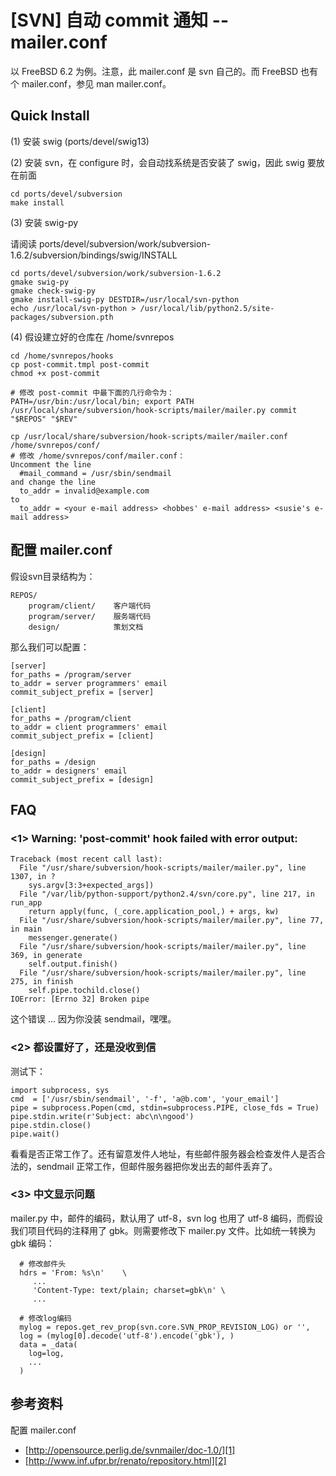# [SVN] 自动 commit 通知 -- mailer.conf

以 FreeBSD 6.2 为例。注意，此 mailer.conf 是 svn 自己的。而 FreeBSD 也有个 mailer.conf，参见 man mailer.conf。

## Quick Install

(1) 安装 swig (ports/devel/swig13)

(2) 安装 svn，在 configure 时，会自动找系统是否安装了 swig，因此 swig 要放在前面

```
cd ports/devel/subversion
make install
```

(3) 安装 swig-py

请阅读 ports/devel/subversion/work/subversion-1.6.2/subversion/bindings/swig/INSTALL

```
cd ports/devel/subversion/work/subversion-1.6.2
gmake swig-py
gmake check-swig-py
gmake install-swig-py DESTDIR=/usr/local/svn-python
echo /usr/local/svn-python > /usr/local/lib/python2.5/site-packages/subversion.pth
```

(4) 假设建立好的仓库在 /home/svnrepos

```
cd /home/svnrepos/hooks
cp post-commit.tmpl post-commit
chmod +x post-commit

# 修改 post-commit 中最下面的几行命令为：
PATH=/usr/bin:/usr/local/bin; export PATH
/usr/local/share/subversion/hook-scripts/mailer/mailer.py commit "$REPOS" "$REV"

cp /usr/local/share/subversion/hook-scripts/mailer/mailer.conf /home/svnrepos/conf/
# 修改 /home/svnrepos/conf/mailer.conf：
Uncomment the line
  #mail_command = /usr/sbin/sendmail
and change the line
  to_addr = invalid@example.com
to
  to_addr = <your e-mail address> <hobbes' e-mail address> <susie's e-mail address>
```

## 配置 mailer.conf

假设svn目录结构为：

```
REPOS/
    program/client/    客户端代码
    program/server/    服务端代码
    design/            策划文档
```

那么我们可以配置：

```
[server]
for_paths = /program/server
to_addr = server programmers' email
commit_subject_prefix = [server]

[client]
for_paths = /program/client
to_addr = client programmers' email
commit_subject_prefix = [client]

[design]
for_paths = /design
to_addr = designers' email
commit_subject_prefix = [design]
```

## FAQ

### <1> Warning: 'post-commit' hook failed with error output:

```
Traceback (most recent call last):
  File "/usr/share/subversion/hook-scripts/mailer/mailer.py", line 1307, in ?
    sys.argv[3:3+expected_args])
  File "/var/lib/python-support/python2.4/svn/core.py", line 217, in run_app
    return apply(func, (_core.application_pool,) + args, kw)
  File "/usr/share/subversion/hook-scripts/mailer/mailer.py", line 77, in main
    messenger.generate()
  File "/usr/share/subversion/hook-scripts/mailer/mailer.py", line 369, in generate
    self.output.finish()
  File "/usr/share/subversion/hook-scripts/mailer/mailer.py", line 275, in finish
    self.pipe.tochild.close()
IOError: [Errno 32] Broken pipe
```

这个错误 ... 因为你没装 sendmail，嘿嘿。

### <2> 都设置好了，还是没收到信

测试下：

```
import subprocess, sys
cmd  = ['/usr/sbin/sendmail', '-f', 'a@b.com', 'your_email']
pipe = subprocess.Popen(cmd, stdin=subprocess.PIPE, close_fds = True)
pipe.stdin.write(r'Subject: abc\n\ngood')
pipe.stdin.close()
pipe.wait()
```

看看是否正常工作了。还有留意发件人地址，有些邮件服务器会检查发件人是否合法的，sendmail 正常工作，但邮件服务器把你发出去的邮件丢弃了。

### <3> 中文显示问题

mailer.py 中，邮件的编码，默认用了 utf-8，svn log 也用了 utf-8 编码，而假设我们项目代码的注释用了 gbk。则需要修改下 mailer.py 文件。比如统一转换为 gbk 编码：

```
  # 修改邮件头
  hdrs = 'From: %s\n'    \
     ...
     'Content-Type: text/plain; charset=gbk\n' \
     ...

  # 修改log编码
  mylog = repos.get_rev_prop(svn.core.SVN_PROP_REVISION_LOG) or '',
  log = (mylog[0].decode('utf-8').encode('gbk'), )
  data = _data(
    log=log,
    ...
  )
```

## 参考资料

配置 mailer.conf

 * [http://opensource.perlig.de/svnmailer/doc-1.0/][1]
 * [http://www.inf.ufpr.br/renato/repository.html][2]


[1]:http://opensource.perlig.de/svnmailer/doc-1.0/
[2]:http://www.inf.ufpr.br/renato/repository.html
